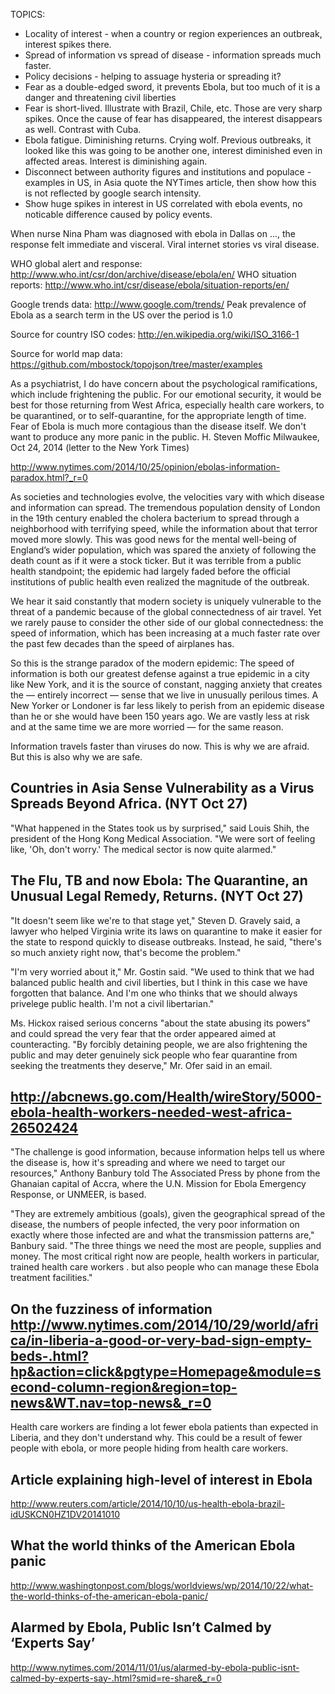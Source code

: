 TOPICS:
* Locality of interest - when a country or region experiences an outbreak, interest spikes there.
* Spread of information vs spread of disease - information spreads much faster.
* Policy decisions - helping to assuage hysteria or spreading it?
* Fear as a double-edged sword, it prevents Ebola, but too much of it is a danger and threatening civil liberties
* Fear is short-lived. Illustrate with Brazil, Chile, etc. Those are very sharp spikes. Once the cause of fear has disappeared, the interest disappears as well. Contrast with Cuba.
* Ebola fatigue. Diminishing returns. Crying wolf. Previous outbreaks, it looked like this was going to be another one, interest diminished even in affected areas. Interest is diminishing again.
* Disconnect between authority figures and institutions and populace - examples in US, in Asia quote the NYTimes article, then show how this is not reflected by google search intensity.
* Show huge spikes in interest in US correlated with ebola events, no noticable difference caused by policy events.

When nurse Nina Pham was diagnosed with ebola in Dallas on ..., the response felt immediate and visceral.
Viral internet stories vs viral disease.

WHO global alert and response: http://www.who.int/csr/don/archive/disease/ebola/en/
WHO situation reports: http://www.who.int/csr/disease/ebola/situation-reports/en/

Google trends data: http://www.google.com/trends/
Peak prevalence of Ebola as a search term in the US over the period is 1.0

Source for country ISO codes: http://en.wikipedia.org/wiki/ISO_3166-1

Source for world map data: https://github.com/mbostock/topojson/tree/master/examples

As a psychiatrist, I do have concern about the psychological ramifications, which include frightening the public. For our emotional security, it would be best for those returning from West Africa, especially health care workers, to be quarantined, or to self-quarantine, for the appropriate length of time.
Fear of Ebola is much more contagious than the disease itself. We don't want to produce any more panic in the public.
H. Steven Moffic Milwaukee, Oct 24, 2014 (letter to the New York Times)

http://www.nytimes.com/2014/10/25/opinion/ebolas-information-paradox.html?_r=0

As societies and technologies evolve, the velocities vary with which disease and information can spread. The tremendous population density of London in the 19th century enabled the cholera bacterium to spread through a neighborhood with terrifying speed, while the information about that terror moved more slowly. This was good news for the mental well-being of England’s wider population, which was spared the anxiety of following the death count as if it were a stock ticker. But it was terrible from a public health standpoint; the epidemic had largely faded before the official institutions of public health even realized the magnitude of the outbreak.

We hear it said constantly that modern society is uniquely vulnerable to the threat of a pandemic because of the global connectedness of air travel. Yet we rarely pause to consider the other side of our global connectedness: the speed of information, which has been increasing at a much faster rate over the past few decades than the speed of airplanes has.

So this is the strange paradox of the modern epidemic: The speed of information is both our greatest defense against a true epidemic in a city like New York, and it is the source of constant, nagging anxiety that creates the — entirely incorrect — sense that we live in unusually perilous times. A New Yorker or Londoner is far less likely to perish from an epidemic disease than he or she would have been 150 years ago. We are vastly less at risk and at the same time we are more worried — for the same reason.

Information travels faster than viruses do now. This is why we are afraid. But this is also why we are safe.

Countries in Asia Sense Vulnerability as a Virus Spreads Beyond Africa. (NYT Oct 27)
----------------------------------------------------------------------
"What happened in the States took us by surprised," said Louis Shih, the president of the Hong Kong Medical Association. "We were sort of feeling like, 'Oh, don't worry.' The medical sector is now quite alarmed."

The Flu, TB and now Ebola: The Quarantine, an Unusual Legal Remedy, Returns. (NYT Oct 27)
----------------------------------------------------------------------
"It doesn't seem like we're to that stage yet," Steven D. Gravely said, a lawyer who helped Virginia write its laws on quarantine to make it easier for the state to respond quickly to disease outbreaks. Instead, he said, "there's so much anxiety right now, that's become the problem."

"I'm very worried about it," Mr. Gostin said. "We used to think that we had balanced public health and civil liberties, but I think in this case we have forgotten that balance. And I'm one who thinks that we should always privelege public health. I'm not a civil libertarian."

Ms. Hickox raised serious concerns "about the state abusing its powers" and could spread the very fear that the order appeared aimed at counteracting.
"By forcibly detaining people, we are also frightening the public and may deter genuinely sick people who fear quarantine from seeking the treatments they deserve," Mr. Ofer said in an email.

http://abcnews.go.com/Health/wireStory/5000-ebola-health-workers-needed-west-africa-26502424
----------------------------------------------------------------------
"The challenge is good information, because information helps tell us where the disease is, how it's spreading and where we need to target our resources," Anthony Banbury told The Associated Press by phone from the Ghanaian capital of Accra, where the U.N. Mission for Ebola Emergency Response, or UNMEER, is based.

"They are extremely ambitious (goals), given the geographical spread of the disease, the numbers of people infected, the very poor information on exactly where those infected are and what the transmission patterns are," Banbury said. "The three things we need the most are people, supplies and money. The most critical right now are people, health workers in particular, trained health care workers . but also people who can manage these Ebola treatment facilities."

On the fuzziness of information http://www.nytimes.com/2014/10/29/world/africa/in-liberia-a-good-or-very-bad-sign-empty-beds-.html?hp&action=click&pgtype=Homepage&module=second-column-region&region=top-news&WT.nav=top-news&_r=0
----------------------------------------------------------------------
Health care workers are finding a lot fewer ebola patients than expected in Liberia, and they don't understand why. This could be a result of fewer people with ebola, or more people hiding from health care workers.

Article explaining high-level of interest in Ebola
----------------------------------------------------------------------
http://www.reuters.com/article/2014/10/10/us-health-ebola-brazil-idUSKCN0HZ1DV20141010


What the world thinks of the American Ebola panic
----------------------------------------------------------------------
http://www.washingtonpost.com/blogs/worldviews/wp/2014/10/22/what-the-world-thinks-of-the-american-ebola-panic/


Alarmed by Ebola, Public Isn’t Calmed by ‘Experts Say’
----------------------------------------------------------------------
http://www.nytimes.com/2014/11/01/us/alarmed-by-ebola-public-isnt-calmed-by-experts-say-.html?smid=re-share&_r=0
